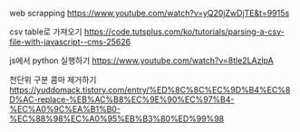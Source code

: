 web scrapping
https://www.youtube.com/watch?v=yQ20jZwDjTE&t=9915s

csv table로 가져오기
https://code.tutsplus.com/ko/tutorials/parsing-a-csv-file-with-javascript--cms-25626

js에서 python 실행하기
https://www.youtube.com/watch?v=8tle2LAzlpA

천단위 구분 콤마 제거하기
https://yuddomack.tistory.com/entry/%ED%8C%8C%EC%9D%B4%EC%8D%AC-replace-%EB%AC%B8%EC%9E%90%EC%97%B4-%EC%A0%9C%EA%B1%B0-%EC%88%98%EC%A0%95%EB%B3%80%ED%99%98
